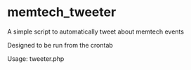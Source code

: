 # memtech_tweeter
A simple script to automatically tweet about memtech events

Designed to be run from the crontab

Usage: tweeter.php <search string>

